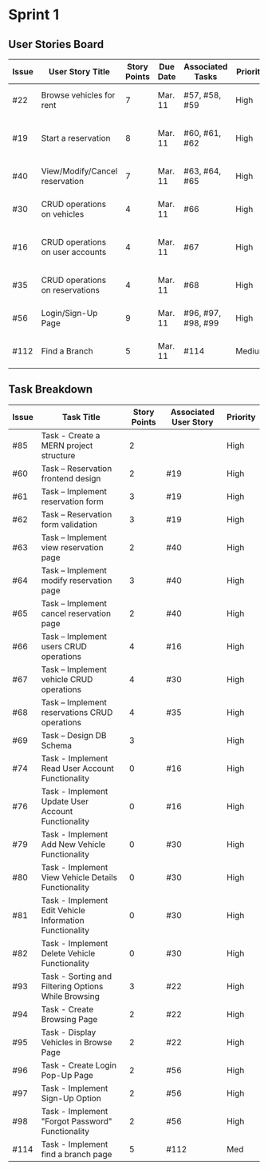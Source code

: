 # Sprint 1 

## User Stories Board

| Issue | User Story Title | Story Points | Due Date | Associated Tasks | Priority | Risk | Responsible/Owner |
| -- | -- | -- | -- | -- | -- | -- | -- |
| #22 | Browse vehicles for rent | 7 | Mar. 11 | #57, #58, #59 | High | Medium: Database interaction | Matteo |
| #19 | Start a reservation | 8 | Mar. 11 | #60, #61, #62 | High | High: Complex reservation logic | Mohamed |
| #40 | View/Modify/Cancel reservation | 7 | Mar. 11 | #63, #64, #65 | High | High: Database interaction | Zeiad |
| #30 | CRUD operations on vehicles | 4 | Mar. 11 | #66 | High | Medium: Database management | Abdelrahman |
| #16 | CRUD operations on user accounts | 4 | Mar. 11 | #67 | High | Medium: User authentication and management | Abdelrahman |
| #35 | CRUD operations on reservations | 4 | Mar. 11 | #68 | High | Medium: Reservation management | Miskat |
| #56 | Login/Sign-Up Page | 9 | Mar. 11 | #96, #97, #98, #99 | High | Medium: Database interaction | Matteo |
| #112 | Find a Branch | 5 | Mar. 11 | #114 | Medium| Medium: Database interaction | Zeiad |
## Task Breakdown

Issue | Task Title | Story Points | Associated User Story | Priority
-- | -- | -- | -- | --
|#85 | Task - Create a MERN project structure | 2 | | High
|#60 | Task – Reservation frontend design | 2 | #19 | High
|#61 | Task – Implement reservation form | 3 | #19 | High
|#62 | Task – Reservation form validation | 3 | #19 | High
|#63 | Task – Implement view reservation page | 2 | #40 | High
|#64 | Task – Implement modify reservation page | 3 | #40 | High
|#65 | Task – Implement cancel reservation page | 2 | #40 | High
|#66 | Task – Implement users CRUD operations | 4 | #16 | High
|#67 | Task – Implement vehicle CRUD operations | 4 | #30 | High
|#68 | Task – Implement reservations CRUD operations | 4 | #35 | High
|#69 | Task – Design DB Schema | 3 |   | High
|#74 | Task - Implement Read User Account Functionality | 0 | #16 | High
|#76 | Task - Implement Update User Account Functionality | 0 | #16 | High
|#79 | Task - Implement Add New Vehicle Functionality | 0 |#30   | High
|#80 | Task - Implement View Vehicle Details Functionality | 0 | #30 | High
|#81 | Task - Implement Edit Vehicle Information Functionality | 0 | #30 | High
|#82 | Task - Implement Delete Vehicle Functionality | 0 | #30 | High
|#93 | Task - Sorting and Filtering Options While Browsing | 3 | #22 | High
|#94 | Task - Create Browsing Page | 2 | #22 | High
|#95 | Task - Display Vehicles in Browse Page | 2 | #22 | High
|#96 | Task - Create Login Pop-Up Page | 2 | #56 | High
|#97 | Task - Implement Sign-Up Option | 2 | #56 | High
|#98 | Task - Implement "Forgot Password" Functionality | 2 | #56 | High
|#114 | Task - Implement find a branch page | 5 | #112 | Med
